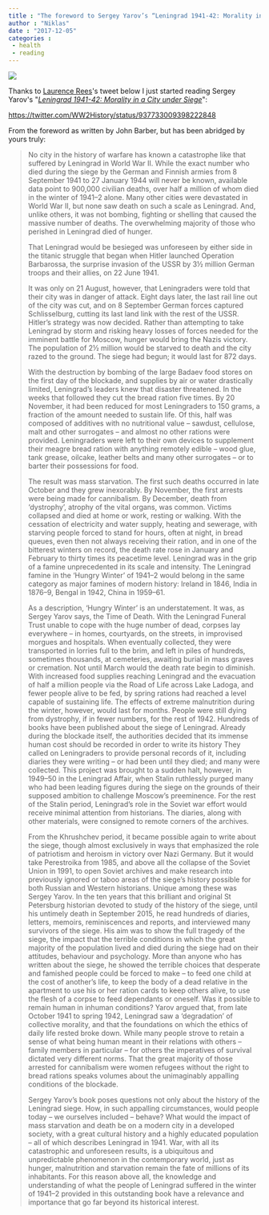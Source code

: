 ```yaml
---
title : "The foreword to Sergey Yarov’s “Leningrad 1941-42: Morality in a City under Siege”"
author : "Niklas"
date : "2017-12-05"
categories : 
 - health
 - reading
---
```


[![](https://niklasblog.com/wp-content/leningrad-1941-42.jpg)](https://niklasblog.com/wp-content/leningrad-1941-42.jpg)

Thanks to [Laurence Rees](https://niklasblog.com/?p=20038)'s tweet below I just started reading Sergey Yarov's "[_Leningrad 1941-42: Morality in a City under Siege_](http://politybooks.com/bookdetail/?isbn=9781509507986)":

https://twitter.com/WW2History/status/937733009398222848

From the foreword as written by John Barber, but has been abridged by yours truly:

> No city in the history of warfare has known a catastrophe like that suffered by Leningrad in World War II. While the exact number who died during the siege by the German and Finnish armies from 8 September 1941 to 27 January 1944 will never be known, available data point to 900,000 civilian deaths, over half a million of whom died in the winter of 1941–2 alone. Many other cities were devastated in World War II, but none saw death on such a scale as Leningrad. And, unlike others, it was not bombing, fighting or shelling that caused the massive number of deaths. The overwhelming majority of those who perished in Leningrad died of hunger.
> 
> That Leningrad would be besieged was unforeseen by either side in the titanic struggle that began when Hitler launched Operation Barbarossa, the surprise invasion of the USSR by 3½ million German troops and their allies, on 22 June 1941.
> 
> It was only on 21 August, however, that Leningraders were told that their city was in danger of attack. Eight days later, the last rail line out of the city was cut, and on 8 September German forces captured Schlisselburg, cutting its last land link with the rest of the USSR. Hitler’s strategy was now decided. Rather than attempting to take Leningrad by storm and risking heavy losses of forces needed for the imminent battle for Moscow, hunger would bring the Nazis victory. The population of 2½ million would be starved to death and the city razed to the ground. The siege had begun; it would last for 872 days.
> 
> With the destruction by bombing of the large Badaev food stores on the first day of the blockade, and supplies by air or water drastically limited, Leningrad’s leaders knew that disaster threatened. In the weeks that followed they cut the bread ration five times. By 20 November, it had been reduced for most Leningraders to 150 grams, a fraction of the amount needed to sustain life. Of this, half was composed of additives with no nutritional value – sawdust, cellulose, malt and other surrogates – and almost no other rations were provided. Leningraders were left to their own devices to supplement their meagre bread ration with anything remotely edible – wood glue, tank grease, oilcake, leather belts and many other surrogates – or to barter their possessions for food.
> 
> The result was mass starvation. The first such deaths occurred in late October and they grew inexorably. By November, the first arrests were being made for cannibalism. By December, death from ‘dystrophy’, atrophy of the vital organs, was common. Victims collapsed and died at home or work, resting or walking. With the cessation of electricity and water supply, heating and sewerage, with starving people forced to stand for hours, often at night, in bread queues, even then not always receiving their ration, and in one of the bitterest winters on record, the death rate rose in January and February to thirty times its peacetime level. Leningrad was in the grip of a famine unprecedented in its scale and intensity. The Leningrad famine in the ‘Hungry Winter’ of 1941–2 would belong in the same category as major famines of modern history: Ireland in 1846, India in 1876–9, Bengal in 1942, China in 1959–61.
> 
> As a description, ‘Hungry Winter’ is an understatement. It was, as Sergey Yarov says, the Time of Death. With the Leningrad Funeral Trust unable to cope with the huge number of dead, corpses lay everywhere – in homes, courtyards, on the streets, in improvised morgues and hospitals. When eventually collected, they were transported in lorries full to the brim, and left in piles of hundreds, sometimes thousands, at cemeteries, awaiting burial in mass graves or cremation. Not until March would the death rate begin to diminish. With increased food supplies reaching Leningrad and the evacuation of half a million people via the Road of Life across Lake Ladoga, and fewer people alive to be fed, by spring rations had reached a level capable of sustaining life. The effects of extreme malnutrition during the winter, however, would last for months. People were still dying from dystrophy, if in fewer numbers, for the rest of 1942. Hundreds of books have been published about the siege of Leningrad. Already during the blockade itself, the authorities decided that its immense human cost should be recorded in order to write its history They called on Leningraders to provide personal records of it, including diaries they were writing – or had been until they died; and many were collected. This project was brought to a sudden halt, however, in 1949–50 in the Leningrad Affair, when Stalin ruthlessly purged many who had been leading figures during the siege on the grounds of their supposed ambition to challenge Moscow’s preeminence. For the rest of the Stalin period, Leningrad’s role in the Soviet war effort would receive minimal attention from historians. The diaries, along with other materials, were consigned to remote corners of the archives.
> 
> From the Khrushchev period, it became possible again to write about the siege, though almost exclusively in ways that emphasized the role of patriotism and heroism in victory over Nazi Germany. But it would take Perestroika from 1985, and above all the collapse of the Soviet Union in 1991, to open Soviet archives and make research into previously ignored or taboo areas of the siege’s history possible for both Russian and Western historians. Unique among these was Sergey Yarov. In the ten years that this brilliant and original St Petersburg historian devoted to study of the history of the siege, until his untimely death in September 2015, he read hundreds of diaries, letters, memoirs, reminiscences and reports, and interviewed many survivors of the siege. His aim was to show the full tragedy of the siege, the impact that the terrible conditions in which the great majority of the population lived and died during the siege had on their attitudes, behaviour and psychology. More than anyone who has written about the siege, he showed the terrible choices that desperate and famished people could be forced to make – to feed one child at the cost of another’s life, to keep the body of a dead relative in the apartment to use his or her ration cards to keep others alive, to use the flesh of a corpse to feed dependants or oneself. Was it possible to remain human in inhuman conditions? Yarov argued that, from late October 1941 to spring 1942, Leningrad saw a ‘degradation’ of collective morality, and that the foundations on which the ethics of daily life rested broke down. While many people strove to retain a sense of what being human meant in their relations with others – family members in particular – for others the imperatives of survival dictated very different norms. That the great majority of those arrested for cannibalism were women refugees without the right to bread rations speaks volumes about the unimaginably appalling conditions of the blockade.
> 
> Sergey Yarov’s book poses questions not only about the history of the Leningrad siege. How, in such appalling circumstances, would people today – we ourselves included – behave? What would the impact of mass starvation and death be on a modern city in a developed society, with a great cultural history and a highly educated population – all of which describes Leningrad in 1941. War, with all its catastrophic and unforeseen results, is a ubiquitous and unpredictable phenomenon in the contemporary world, just as hunger, malnutrition and starvation remain the fate of millions of its inhabitants. For this reason above all, the knowledge and understanding of what the people of Leningrad suffered in the winter of 1941–2 provided in this outstanding book have a relevance and importance that go far beyond its historical interest.
